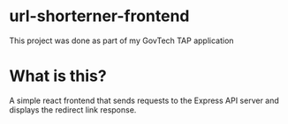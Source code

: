# url-shorterner-frontend

This project was done as part of my GovTech TAP application

# What is this?

A simple react frontend that sends requests to the Express API server and displays the redirect link response.
